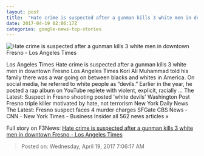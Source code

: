 ```yaml
---
layout: post
title:  "Hate crime is suspected after a gunman kills 3 white men in downtown Fresno - Los Angeles Times"
date: 2017-04-19 02:06:17Z
categories: google-news-top-stories
---
```


![Hate crime is suspected after a gunman kills 3 white men in downtown Fresno - Los Angeles Times](http://www.trbimg.com/img-58f6d1b5/turbine/la-me-fresno-shooting-20170418)

Los Angeles Times Hate crime is suspected after a gunman kills 3 white men in downtown Fresno Los Angeles Times Kori Ali Muhammad told his family there was a war going on between blacks and whites in America. On social media, he referred to white people as “devils.” Earlier in the year, he posted a rap album on YouTube replete with violent, explicit, racially ... The Latest: Suspect in Fresno shooting posted 'white devils' Washington Post Fresno triple killer motivated by hate, not terrorism New York Daily News The Latest: Fresno suspect faces 4 murder charges SFGate CBS News - CNN - New York Times - Business Insider all 562 news articles »


Full story on F3News: [Hate crime is suspected after a gunman kills 3 white men in downtown Fresno - Los Angeles Times](http://www.f3nws.com/n/ZZNuHD)

> Posted on: Wednesday, April 19, 2017 7:06:17 AM
